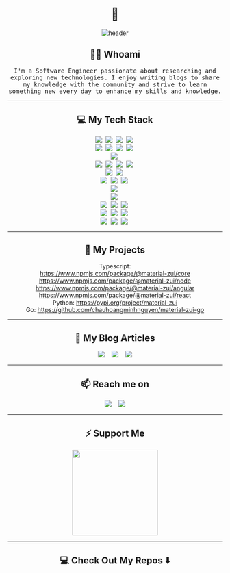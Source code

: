 <h1 align="center"> 👋 </h1>
<div align="center">
  <img src="./assets/info.gif" alt="header"/>
</div>
<!-- <p align="center">(Open for Hiring)</p> -->

<h2 align="center">👨‍💻 Whoami</h2>
<p align="center">
  <samp>
    I'm a Software Engineer passionate about researching and exploring new technologies. I enjoy writing blogs to share my knowledge with the community and strive to learn something new every day to enhance my skills and knowledge.
  </samp>
  <!-- <br> <br>q
  <img src="https://komarev.com/ghpvc/?username=chauhoangminhnguyen" alt="https://github.com/chauhoangminhnguyen" /> -->
</p>

<hr>
<h2 align="center">💻 My Tech Stack</h2>
<p align="center">
  <img src="https://img.shields.io/badge/HTML-239120?style=for-the-badge&logo=html5&logoColor=white" />&nbsp;
  <img src="https://img.shields.io/badge/CSS-239120?&style=for-the-badge&logo=css3&logoColor=white" />&nbsp;
  <img src="https://img.shields.io/badge/Bootstrap-563D7C?style=for-the-badge&logo=bootstrap&logoColor=white" />&nbsp;
  <img src="https://img.shields.io/badge/tailwindcss-%2338B2AC.svg?style=for-the-badge&logo=tailwind-css&logoColor=white" />&nbsp;
  <br/>
  <img src="https://img.shields.io/badge/react%20-%2300D9FF.svg?&style=for-the-badge&logo=react&logoColor=white" />&nbsp;
  <img src="https://img.shields.io/badge/Redux-593D88?style=for-the-badge&logo=redux" />&nbsp;
  <img src="https://img.shields.io/badge/Next-black?style=for-the-badge&logo=next.js" />&nbsp;
  <img src="https://img.shields.io/badge/styled--components-DB7093?style=for-the-badge&logo=styled-components&logoColor=white" />&nbsp;
  <br/>
  <img src="https://img.shields.io/badge/Angular-DD0031?style=for-the-badge&logo=angular" />&nbsp;
  <br/>
  <img src="https://img.shields.io/badge/node.js%20-%2343853D.svg?&style=for-the-badge&logo=node.js&logoColor=white" />&nbsp;
  <img src="https://img.shields.io/badge/express.js-%23404d59.svg?style=for-the-badge&logo=express&logoColor=%2361DAFB" />&nbsp;
  <img src="https://img.shields.io/badge/nestjs-%23E0234E.svg?style=for-the-badge&logo=nestjs" />&nbsp;
  <img src="https://img.shields.io/badge/Sequelize-52B0E7?style=for-the-badge&logo=Sequelize&logoColor=white" />&nbsp;
  <br/>
  <img src="https://img.shields.io/badge/JavaScript-F7DF1E?style=for-the-badge&logo=javascript&logoColor=black" />&nbsp;
  <img src="https://img.shields.io/badge/TypeScript-007ACC?style=for-the-badge&logo=typescript&logoColor=white" />&nbsp;
  <br/>
  <img src="https://img.shields.io/badge/Python-3776AB?style=for-the-badge&logo=python&logoColor=white" />&nbsp;
  <img src="https://img.shields.io/badge/Django-092E20?style=for-the-badge&logo=django" />&nbsp;
  <img src="https://img.shields.io/badge/Flask-000000?style=for-the-badge&logo=flask" />&nbsp;
  <br/>
  <img src="https://img.shields.io/badge/Go-00ADD8?style=for-the-badge&logo=go&logoColor=white" />&nbsp;
  <br/>
  <img src="https://img.shields.io/badge/-GraphQL-E10098?style=for-the-badge&logo=graphql&logoColor=white" />&nbsp;
  <br/>
  <img src="https://img.shields.io/badge/mysql-4479A1.svg?style=for-the-badge&logo=mysql&logoColor=white" />&nbsp;
  <img src="https://img.shields.io/badge/postgres-%23316192.svg?style=for-the-badge&logo=postgresql&logoColor=white" />&nbsp;
  <img src="https://img.shields.io/badge/redis-%23DD0031.svg?style=for-the-badge&logo=redis&logoColor=white" />&nbsp;
  <br/>
  <img src="https://img.shields.io/badge/docker-%230db7ed.svg?style=for-the-badge&logo=docker" />&nbsp;
  <img src="https://img.shields.io/badge/kubernetes-%23326ce5.svg?style=for-the-badge&logo=kubernetes&logoColor=white" />&nbsp;
  <img src="https://img.shields.io/badge/Google_Cloud-4285F4?style=for-the-badge&logo=google-cloud&logoColor=white" />&nbsp;
  <br/>
  <img src="https://img.shields.io/badge/GitHub-100000?style=for-the-badge&logo=github&logoColor=white" />&nbsp;
  <img src="https://img.shields.io/badge/GitLab-330F63?style=for-the-badge&logo=gitlab" />&nbsp;
  <img src="https://img.shields.io/badge/Bitbucket-0747a6?style=for-the-badge&logo=bitbucket" />&nbsp;
</p>
<!-- <p align="center">Kubernetes, TravisCI, Nginx, Jenkins, Azure, AWS, Firebase</p> -->

<hr>
<h2 align="center">💬 My Projects</h2>
<div align="center">
  Typescript:
  <div>
    <a target="_blank" href="https://www.npmjs.com/package/@material-zui/core">https://www.npmjs.com/package/@material-zui/core
    </a>
  </div>
  <div>
    <a target="_blank" href="https://www.npmjs.com/package/@material-zui/node">https://www.npmjs.com/package/@material-zui/node
    </a>
  </div>
  <div>
    <a target="_blank" href="https://www.npmjs.com/package/@material-zui/angular">https://www.npmjs.com/package/@material-zui/angular
    </a>
  </div>
  <div>
    <a target="_blank" href="https://www.npmjs.com/package/@material-zui/react">https://www.npmjs.com/package/@material-zui/react
    </a>
  </div>
  <div>
    Python: <a target="_blank" href="https://pypi.org/project/material-zui">https://pypi.org/project/material-zui</a>
  </div>
  <div>
    Go: <a target="_blank" href="https://github.com/chauhoangminhnguyen/material-zui-go">https://github.com/chauhoangminhnguyen/material-zui-go</a>
  </div>
</div>

<hr>
<h2 align="center">📝 My Blog Articles</h2>
<p align="center" align='right'>
  <a target="_blank" href="https://howtodevez.blogspot.com"><img src="https://img.shields.io/badge/Blogger-FF5722?style=for-the-badge&logo=blogger&logoColor=white" /></a>&nbsp;&nbsp;&nbsp;
  <a target="_blank" href="https://dev.to/chauhoangminhnguyen"><img src="https://img.shields.io/badge/dev.to-%2312100E.svg?&style=for-the-badge&logo=dev.to&logoColor=white" /></a>&nbsp;&nbsp;&nbsp;
  <a target="_blank" href="https://medium.com/@hcach90"><img src="https://img.shields.io/badge/Medium%20-%231572B6.svg?&style=for-the-badge&logo=medium&logoColor=white" /></a>
</p>

<hr>
<h2  align="center">📫 Reach me on</h2>
<p align="center">
  <a target="_blank" href="mailto:chauhoangminhnguyen@gmail.com?subject=Hello%20Chau,"><img src="https://img.shields.io/badge/gmail-%23D14836.svg?&style=for-the-badge&logo=gmail&logoColor=white" /></a>&nbsp;&nbsp;&nbsp;
  <a target="_blank" href="https://www.linkedin.com/in/chauhoangminhnguyen"><img src="https://img.shields.io/badge/linkedin-%230077B5.svg?&style=for-the-badge&logo=linkedin&logoColor=white" /></a>
</p>

<hr>
<h2 align="center">⚡ Support Me</h2>
<p align="center" align='right'>
  <a target="_blank" href="https://www.buymeacoffee.com/chauhoangminhnguyen"><img src="https://cdn.buymeacoffee.com/buttons/v2/default-yellow.png" width="200" /></a>
</p>

<hr>
<h2  align="center">💻 Check Out My Repos ⬇️ </h2>
